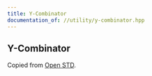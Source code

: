```yaml
---
title: Y-Combinator
documentation_of: //utility/y-combinator.hpp
---
```


## Y-Combinator

Copied from [Open STD](http://www.open-std.org/jtc1/sc22/wg21/docs/papers/2016/p0200r0.html). 